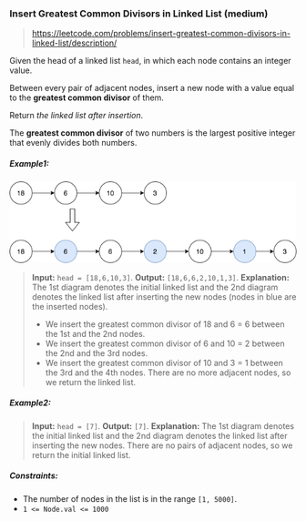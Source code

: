### Insert Greatest Common Divisors in Linked List (medium)

> https://leetcode.com/problems/insert-greatest-common-divisors-in-linked-list/description/

Given the head of a linked list `head`, in which each node contains an integer value.

Between every pair of adjacent nodes, insert a new node with a value equal to the **greatest common divisor** of them.

Return _the linked list after insertion_.

The **greatest common divisor** of two numbers is the largest positive integer that evenly divides both numbers.

##### Example1:

![example-graph](./ex1_copy.png)

> **Input:** `head = [18,6,10,3]`.
> **Output:** `[18,6,6,2,10,1,3]`.
> **Explanation:** The 1st diagram denotes the initial linked list and the 2nd diagram denotes the linked list after inserting the new nodes (nodes in blue are the inserted nodes).
>
> - We insert the greatest common divisor of 18 and 6 = 6 between the 1st and the 2nd nodes.
> - We insert the greatest common divisor of 6 and 10 = 2 between the 2nd and the 3rd nodes.
> - We insert the greatest common divisor of 10 and 3 = 1 between the 3rd and the 4th nodes.
>   There are no more adjacent nodes, so we return the linked list.

##### Example2:

> **Input:** `head = [7]`.
> **Output:** `[7]`.
> **Explanation:** The 1st diagram denotes the initial linked list and the 2nd diagram denotes the linked list after inserting the new nodes.
> There are no pairs of adjacent nodes, so we return the initial linked list.

##### Constraints:

- The number of nodes in the list is in the range `[1, 5000]`.
- `1 <= Node.val <= 1000`
